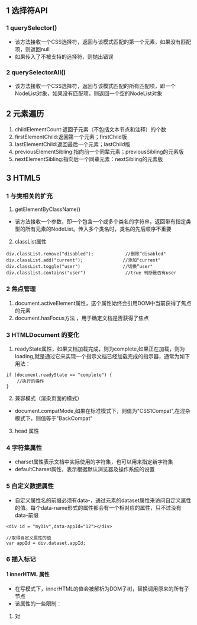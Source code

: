 ## 1 选择符API
### 1 querySelector()
- 该方法接收一个CSS选择符，返回与该模式匹配的第一个元素，如果没有匹配项，则返回null
- 如果传入了不被支持的选择符，则抛出错误
### 2 querySelectorAll()
- 该方法接收一个CSS选择符，返回与该模式匹配的所有匹配项，即一个NodeList对象，如果没有匹配项，则返回一个空的NodeList对象
## 2 元素遍历
1. childElementCount:返回子元素（不包括文本节点和注释）的个数
2. firstElementChild:返回第一个元素；firstChild版
3. lastElementChild:返回最后一个元素；lastChild版
4. previousElementSibling:指向前一个同辈元素；previousSibling的元素版
5. nextElementSibling:指向后一个同辈元素：nextSibling的元素版
## 3 HTML5
### 1 与类相关的扩充
1. getElementByClassName()
- 该方法接收一个参数，即一个包含一个或多个类名的字符串，返回带有指定类型的所有元素的NodeList。传入多个类名时，类名的先后顺序不重要
2. classList属性
```
div.classList.remove("disabled");            //删除“disabled"
div.classList.add("current");               //添加"current"
div.classList.toggle("user")                //切换“user"
div.classlist.contains("user")               //true 判断是否有user
```
### 2 焦点管理
1. document.activeElement属性，这个属性始终会引用DOM中当前获得了焦点的元素
2. document.hasFocus方法 ，用于确定文档是否获得了焦点
### 3 HTMLDocument 的变化
1. readyState属性，如果文档加载完成，则为complete,如果正在加载，则为loading,就是通过它来实现一个指示文档已经加载完成的指示器，通常为如下用法：
```
if (document.readyState == "complete") {
    //执行的操作
}
```
2. 兼容模式（渲染页面的模式）
- document.compatMode,如果在标准模式下，则值为"CSS1Compat",在混杂模式下，则值等于"BackCompat"
3. head 属性
### 4 字符集属性
- charset属性表示文档中实际使用的字符集，也可以用来指定新字符集
- defaultCharset属性，表示根据默认浏览器及操作系统的设置
### 5 自定义数据属性
- 自定义属性名的前缀必须有data-，通过元素的dataset属性来访问自定义属性的值。每个data-name形式的属性都会有一个相对应的属性，只不过没有data-前缀
```
<div id = "myDiv",data-appId="12"></div>

//取得自定义属性的值
var appId = div.dataset.appId;
```
### 6 插入标记
#### 1 innerHTML 属性
- 在写模式下，innerHTML的值会被解析为DOM子树，替换调用原来的所有子节点
- 该属性的一些限制：
1. 对<script>的局限性（p259）
2. 
- window.toStaticHTML()能把一个HTML字符串，加工为一个无害处理后的版本-从源HTML中删除所有的脚本节点个事件处理程序属性
#### 2 outerHTML属性
- 用法与innerHTML相同，但返回的是包括自身及所有子节点
#### 3 insertAdjacentHTML()方法（p297）
#### 4 内存与性能问题
- 使用上述属性会导致一些你存问题
### 7 scrollIntoView()方法
## 4 专有扩展（p299）